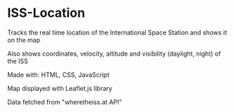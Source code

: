 # ISS-Location
 Tracks the real time location of the International Space Station and shows it on the map
 
 Also shows coordinates, velocity, altitude and visibility (daylight, night) of the ISS
 
 Made with: HTML, CSS, JavaScript 
 
 Map displayed with Leaflet.js library
 
 Data fetched from "wheretheiss.at API"

